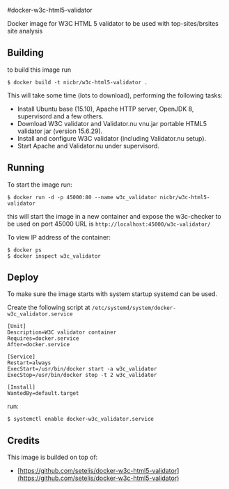 #docker-w3c-html5-validator

Docker image for W3C HTML 5 validator to be used with top-sites/brsites site analysis

## Building

to build this image run

    $ docker build -t nicbr/w3c-html5-validator .

This will take some time (lots to download), performing the following tasks:

* Install Ubuntu base (15.10), Apache HTTP server, OpenJDK 8, supervisord and a few others.
* Download W3C validator and Validator.nu vnu.jar portable HTML5 validator jar (version 15.6.29).
* Install and configure W3C validator (including Validator.nu setup).
* Start Apache and Validator.nu under supervisord.

## Running

To start the image run:

    $ docker run -d -p 45000:80 --name w3c_validator nicbr/w3c-html5-validator

this will start the image in a new container and expose the w3c-checker to be used on port 45000
URL is `http://localhost:45000/w3c-validator/`

To view IP address of the container:

    $ docker ps
    $ docker inspect w3c_validator

## Deploy

To make sure the image starts with system startup systemd can be used.

Create the following script at `/etc/systemd/system/docker-w3c_validator.service`

```systemd
[Unit]
Description=W3C validator container
Requires=docker.service
After=docker.service

[Service]
Restart=always
ExecStart=/usr/bin/docker start -a w3c_validator
ExecStop=/usr/bin/docker stop -t 2 w3c_validator

[Install]
WantedBy=default.target
```

run: 

    $ systemctl enable docker-w3c_validator.service

## Credits

This image is builded on top of: 

* [https://github.com/setelis/docker-w3c-html5-validator](https://github.com/setelis/docker-w3c-html5-validator)
